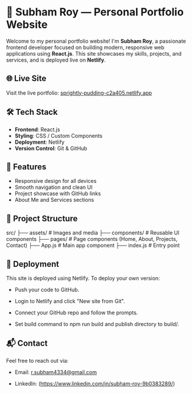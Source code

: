 # 💼 Subham Roy — Personal Portfolio Website

Welcome to my personal portfolio website! I'm **Subham Roy**, a passionate frontend developer focused on building modern, responsive web applications using **React.js**. This site showcases my skills, projects, and services, and is deployed live on **Netlify**.

## 🌐 Live Site

Visit the live portfolio: [sprightly-pudding-c2a405.netlify.app](https://sprightly-pudding-c2a405.netlify.app)

## 🛠️ Tech Stack

- **Frontend**: React.js
- **Styling**: CSS / Custom Components
- **Deployment**: Netlify
- **Version Control**: Git & GitHub

## 📁 Features

- Responsive design for all devices
- Smooth navigation and clean UI
- Project showcase with GitHub links
- About Me and Services sections

## 📁 Project Structure
src/ 
├── assets/ # Images and media 
├── components/ # Reusable UI components 
├── pages/ # Page components (Home, About, Projects, Contact) 
├── App.js # Main app component 
├── index.js # Entry point

## 🚢 Deployment
This site is deployed using Netlify. To deploy your own version:

- Push your code to GitHub.

- Login to Netlify and click "New site from Git".

- Connect your GitHub repo and follow the prompts.

- Set build command to npm run build and publish directory to build/.

## 📬 Contact
Feel free to reach out via:

- Email: r.subham4334@gmail.com

- LinkedIn: (https://www.linkedin.com/in/subham-roy-9b0383289/)



